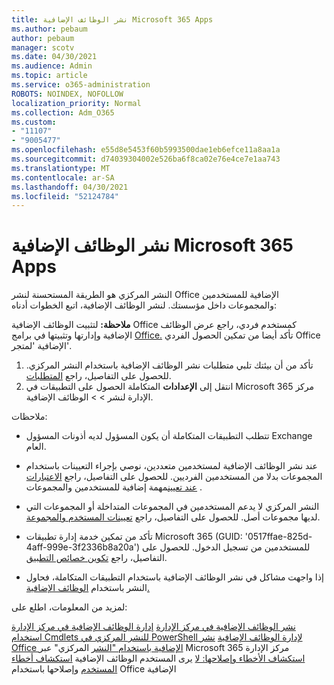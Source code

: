 ```yaml
---
title: نشر الوظائف الإضافية Microsoft 365 Apps
ms.author: pebaum
author: pebaum
manager: scotv
ms.date: 04/30/2021
ms.audience: Admin
ms.topic: article
ms.service: o365-administration
ROBOTS: NOINDEX, NOFOLLOW
localization_priority: Normal
ms.collection: Adm_O365
ms.custom:
- "11107"
- "9005477"
ms.openlocfilehash: e55d8e5453f60b5993500dae1eb6efce11a8aa1a
ms.sourcegitcommit: d74039304002e526ba6f8ca02e76e4ce7e1aa743
ms.translationtype: MT
ms.contentlocale: ar-SA
ms.lasthandoff: 04/30/2021
ms.locfileid: "52124784"
---
```

# <a name="deploying-add-ins-for-microsoft-365-apps"></a>نشر الوظائف الإضافية Microsoft 365 Apps

النشر المركزي هو الطريقة المستحسنة لنشر Office الإضافية للمستخدمين والمجموعات داخل مؤسستك. لنشر الوظائف الإضافية، اتبع الخطوات أدناه:

**ملاحظة:** لتثبيت الوظائف الإضافية Office كمستخدم فردي، راجع عرض الوظائف الإضافية وإدارتها وتثبيتها في برامج [Office.](https://support.microsoft.com/topic/view-manage-and-install-add-ins-in-office-programs-16278816-1948-4028-91e5-76dca5380f8d) تأكد أيضا من تمكين الحصول الفردي Office الإضافية 'لمتجر'. 

1. تأكد من أن بيئتك تلبي متطلبات نشر الوظائف الإضافية باستخدام النشر المركزي. للحصول على التفاصيل، راجع [المتطلبات](https://docs.microsoft.com/microsoft-365/admin/manage/centralized-deployment-of-add-ins?#requirements).
2. انتقل إلى **الإعدادات** المتكاملة الحصول على التطبيقات في Microsoft 365 مركز الإدارة لنشر  >    >   الوظائف الإضافية. 

ملاحظات: 

- تتطلب التطبيقات المتكاملة أن يكون المسؤول لديه أذونات المسؤول Exchange العام.

- عند نشر الوظائف الإضافية لمستخدمين متعددين، نوصي بإجراء التعيينات باستخدام المجموعات بدلا من المستخدمين الفرديين. للحصول على التفاصيل، راجع [الاعتبارات عند تعيين](https://docs.microsoft.com/microsoft-365/admin/manage/manage-deployment-of-add-ins?view=o365-worldwide#considerations-when-assigning-an-add-in-to-users-and-groups)مهمة إضافية للمستخدمين والمجموعات .

- النشر المركزي لا يدعم المستخدمين في المجموعات المتداخلة أو المجموعات التي لديها مجموعات أصل. للحصول على التفاصيل، راجع [تعيينات المستخدم والمجموعة](https://docs.microsoft.com/microsoft-365/admin/manage/centralized-deployment-of-add-ins?view=o365-worldwide#user-and-group-assignments).

- تأكد من تمكين خدمة إدارة تطبيقات Microsoft 365 (GUID: '0517ffae-825d-4aff-999e-3f2336b8a20a') للمستخدمين من تسجيل الدخول. للحصول على التفاصيل، راجع [تكوين خصائص التطبيق](https://docs.microsoft.com/azure/active-directory/manage-apps/add-application-portal-configure#configure-app-properties).

- إذا واجهت مشاكل في نشر الوظائف الإضافية باستخدام التطبيقات المتكاملة، فحاول النشر باستخدام [الوظائف الإضافية.](https://admin.microsoft.com/AdminPortal/Home?#/Settings/AddIns)

لمزيد من المعلومات، اطلع على:

[نشر الوظائف الإضافية في مركز الإدارة](https://docs.microsoft.com/microsoft-365/admin/manage/manage-deployment-of-add-ins) 
 [إدارة الوظائف الإضافية في مركز الإدارة](https://docs.microsoft.com/microsoft-365/admin/manage/manage-addins-in-the-admin-center) 
 [استخدام Cmdlets للنشر المركزي في PowerShell لإدارة الوظائف الإضافية](https://docs.microsoft.com/microsoft-365/enterprise/use-the-centralized-deployment-powershell-cmdlets-to-manage-add-ins) 
 [نشر Office الإضافية باستخدام "النشر](https://docs.microsoft.com/office/dev/add-ins/publish/centralized-deployment#publish-an-office-add-in-via-centralized-deployment) المركزي" عبر Microsoft 365 مركز الإدارة 
 [استكشاف الأخطاء وإصلاحها: لا](https://docs.microsoft.com/office365/troubleshoot/access-management/user-not-seeing-add-ins) يرى المستخدم الوظائف الإضافية 
 [استكشاف أخطاء المستخدم](https://docs.microsoft.com/office/dev/add-ins/testing/testing-and-troubleshooting) وإصلاحها باستخدام Office الإضافية